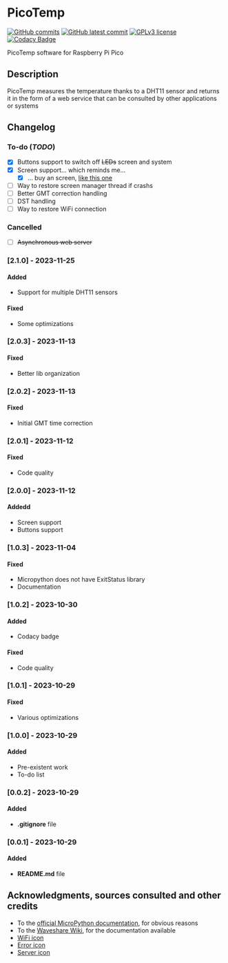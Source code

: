 # PicoTemp
[![GitHub commits](https://badgen.net/github/commits/Veltys/PicoTemp)](https://GitHub.com/Veltys/PicoTemp/commit/)
[![GitHub latest commit](https://badgen.net/github/last-commit/Veltys/PicoTemp)](https://GitHub.com/Veltys/PicoTemp/commit/)
[![GPLv3 license](https://img.shields.io/badge/License-GPLv3-blue.svg)](https://github.com/Veltys/Ansible/blob/master/LICENSE.md)
[![Codacy Badge](https://app.codacy.com/project/badge/Grade/29172a22cc744d2d8aaed3295e75d322)](https://app.codacy.com/gh/Veltys/PicoTemp/dashboard?utm_source=gh&utm_medium=referral&utm_content=&utm_campaign=Badge_grade)

PicoTemp software for Raspberry Pi Pico


## Description
PicoTemp measures the temperature thanks to a DHT11 sensor and returns it in the form of a web service that can be consulted by other applications or systems


## Changelog
### To-do (*TODO*)
- [x] Buttons support to switch off ~~LEDs~~ screen and system
- [x] Screen support... which reminds me...
    - [x] ... buy an screen, [like this one](https://amzn.eu/d/5Pab0Ox)
- [ ] Way to restore screen manager thread if crashs
- [ ] Better GMT correction handling
- [ ] DST handling
- [ ] Way to restore WiFi connection

### Cancelled
- [ ] ~~Asynchronous web server~~

### [2.1.0] - 2023-11-25
#### Added
- Support for multiple DHT11 sensors

#### Fixed
- Some optimizations

### [2.0.3] - 2023-11-13
#### Fixed
- Better lib organization

### [2.0.2] - 2023-11-13
#### Fixed
- Initial GMT time correction

### [2.0.1] - 2023-11-12
#### Fixed
- Code quality

### [2.0.0] - 2023-11-12
#### Addedd
- Screen support
- Buttons support

### [1.0.3] - 2023-11-04
#### Fixed
- Micropython does not have ExitStatus library
- Documentation

### [1.0.2] - 2023-10-30
#### Added
- Codacy badge

#### Fixed
- Code quality

### [1.0.1] - 2023-10-29
#### Fixed
- Various optimizations

### [1.0.0] - 2023-10-29
#### Added
- Pre-existent work
- To-do list

### [0.0.2] - 2023-10-29
#### Added
- **.gitignore** file

### [0.0.1] - 2023-10-29
#### Added
- **README.md** file


## Acknowledgments, sources consulted and other credits
* To the [official MicroPython documentation](https://docs.micropython.org/en/latest/), for obvious reasons
* To the [Waveshare Wiki](https://www.waveshare.com/wiki/Pico-OLED-1.3), for the documentation available
* [WiFi icon](https://openclipart.org/detail/245083/wireless-signal-icon)
* [Error icon](https://www.iconexperience.com/g_collection/icons/?icon=sign_warning)
* [Server icon](https://www.iconexperience.com/g_collection/icons/?icon=server)